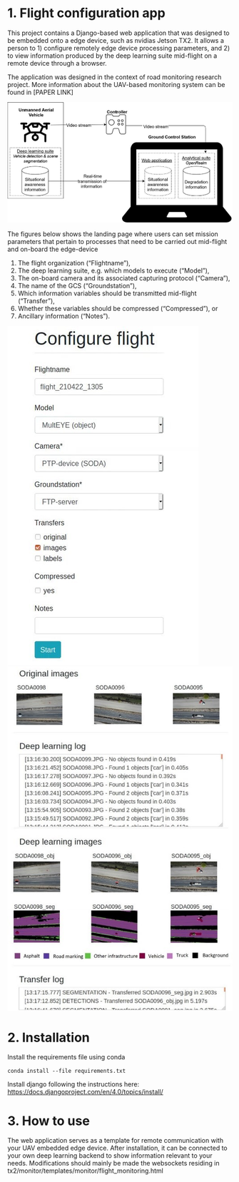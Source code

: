 # 1. Flight configuration app
This project contains a Django-based web application that was designed to be embedded onto a edge device, such as nvidias Jetson TX2. 
It allows a person to 1) configure remotely edge device processing parameters, and 2) to view information produced by the deep learning suite mid-flight on a remote device through a browser.

The application was designed in the context of road monitoring research project. More information about the UAV-based monitoring system can be found in [PAPER LINK]

![alt text](https://github.com/SofiaTilon/flightconfig-webapp/blob/main/fig1.jpg?raw=true)

The figures below shows the landing page where users can set mission parameters that pertain to processes that need to be carried out mid-flight and on-board the edge-device
1) The flight organization (“Flightname”),
2) The deep learning suite, e.g. which models to execute (“Model”),
3) The on-board camera and its associated capturing protocol (“Camera”),
4) The name of the GCS (“Groundstation”),
5) Which information variables should be transmitted mid-flight (“Transfer”),
6) Whether these variables should be compressed (“Compressed”), or
7) Ancillary information (“Notes”).

![alt text](https://github.com/SofiaTilon/flightconfig-webapp/blob/main/fig4a.jpg?raw=true)
![alt text](https://github.com/SofiaTilon/flightconfig-webapp/blob/main/fig4b.jpg?raw=true)

# 2. Installation

Install the requirements file using conda
```
conda install --file requirements.txt
```
Install django following the instructions here: https://docs.djangoproject.com/en/4.0/topics/install/


# 3. How to use
The web application serves as a template for remote communication with your UAV embedded edge device. 
After installation, it can be connected to your own deep learning backend to show information relevant to your needs. 
Modifications should mainly be made the websockets residing in tx2/monitor/templates/monitor/flight_monitoring.html


